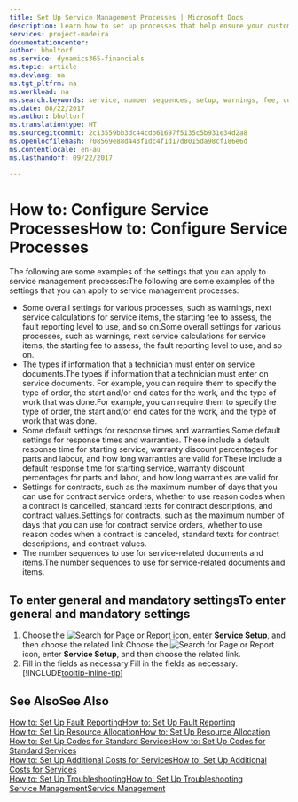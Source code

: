 ```yaml
---
title: Set Up Service Management Processes | Microsoft Docs
description: Learn how to set up processes that help ensure your customers are satisfied with your customer service.
services: project-madeira
documentationcenter: 
author: bholtorf
ms.service: dynamics365-financials
ms.topic: article
ms.devlang: na
ms.tgt_pltfrm: na
ms.workload: na
ms.search.keywords: service, number sequences, setup, warnings, fee, contracts, warranties
ms.date: 08/22/2017
ms.author: bholtorf
ms.translationtype: HT
ms.sourcegitcommit: 2c13559bb3dc44cdb61697f5135c5b931e34d2a8
ms.openlocfilehash: 708569e88d443f1dc4f1d17d8015da98cf186e6d
ms.contentlocale: en-au
ms.lasthandoff: 09/22/2017

---
```

# <a name="how-to-configure-service-processes"></a><span data-ttu-id="34799-103">How to: Configure Service Processes</span><span class="sxs-lookup"><span data-stu-id="34799-103">How to: Configure Service Processes</span></span>
<span data-ttu-id="34799-104">The following are some examples of the settings that you can apply to service management processes:</span><span class="sxs-lookup"><span data-stu-id="34799-104">The following are some examples of the settings that you can apply to service management processes:</span></span>  
  
* <span data-ttu-id="34799-105">Some overall settings for various processes, such as warnings, next service calculations for service items, the starting fee to assess, the fault reporting level to use, and so on.</span><span class="sxs-lookup"><span data-stu-id="34799-105">Some overall settings for various processes, such as warnings, next service calculations for service items, the starting fee to assess, the fault reporting level to use, and so on.</span></span>  
* <span data-ttu-id="34799-106">The types if information that a technician must enter on service documents.</span><span class="sxs-lookup"><span data-stu-id="34799-106">The types if information that a technician must enter on service documents.</span></span> <span data-ttu-id="34799-107">For example, you can require them to specify the type of order, the start and/or end dates for the work, and the type of work that was done.</span><span class="sxs-lookup"><span data-stu-id="34799-107">For example, you can require them to specify the type of order, the start and/or end dates for the work, and the type of work that was done.</span></span>  
* <span data-ttu-id="34799-108">Some default settings for response times and warranties.</span><span class="sxs-lookup"><span data-stu-id="34799-108">Some default settings for response times and warranties.</span></span> <span data-ttu-id="34799-109">These include a default response time for starting service, warranty discount percentages for parts and labour, and how long warranties are valid for.</span><span class="sxs-lookup"><span data-stu-id="34799-109">These include a default response time for starting service, warranty discount percentages for parts and labor, and how long warranties are valid for.</span></span>  
* <span data-ttu-id="34799-110">Settings for contracts, such as the maximum number of days that you can use for contract service orders, whether to use reason codes when a contract is cancelled, standard texts for contract descriptions, and contract values.</span><span class="sxs-lookup"><span data-stu-id="34799-110">Settings for contracts, such as the maximum number of days that you can use for contract service orders, whether to use reason codes when a contract is canceled, standard texts for contract descriptions, and contract values.</span></span>  
* <span data-ttu-id="34799-111">The number sequences to use for service-related documents and items.</span><span class="sxs-lookup"><span data-stu-id="34799-111">The number sequences to use for service-related documents and items.</span></span>  

## <a name="to-enter-general-and-mandatory-settings"></a><span data-ttu-id="34799-112">To enter general and mandatory settings</span><span class="sxs-lookup"><span data-stu-id="34799-112">To enter general and mandatory settings</span></span>
1. <span data-ttu-id="34799-113">Choose the ![Search for Page or Report](media/ui-search/search_small.png "Search for Page or Report icon") icon, enter **Service Setup**, and then choose the related link.</span><span class="sxs-lookup"><span data-stu-id="34799-113">Choose the ![Search for Page or Report](media/ui-search/search_small.png "Search for Page or Report icon") icon, enter **Service Setup**, and then choose the related link.</span></span>
2. <span data-ttu-id="34799-114">Fill in the fields as necessary.</span><span class="sxs-lookup"><span data-stu-id="34799-114">Fill in the fields as necessary.</span></span> [!INCLUDE[tooltip-inline-tip](includes/tooltip-inline-tip_md.md)]  

## <a name="see-also"></a><span data-ttu-id="34799-115">See Also</span><span class="sxs-lookup"><span data-stu-id="34799-115">See Also</span></span>  
[<span data-ttu-id="34799-116">How to: Set Up Fault Reporting</span><span class="sxs-lookup"><span data-stu-id="34799-116">How to: Set Up Fault Reporting</span></span>](service-how-setup-fault-reporting.md)  
[<span data-ttu-id="34799-117">How to: Set Up Resource Allocation</span><span class="sxs-lookup"><span data-stu-id="34799-117">How to: Set Up Resource Allocation</span></span>](service-how-setup-resource-allocation.md)  
[<span data-ttu-id="34799-118">How to: Set Up Codes for Standard Services</span><span class="sxs-lookup"><span data-stu-id="34799-118">How to: Set Up Codes for Standard Services</span></span>](service-how-setup-service-coding.md)  
[<span data-ttu-id="34799-119">How to: Set Up Additional Costs for Services</span><span class="sxs-lookup"><span data-stu-id="34799-119">How to: Set Up Additional Costs for Services</span></span>](service-how-setup-service-costs-pricing.md)  
[<span data-ttu-id="34799-120">How to: Set Up Troubleshooting</span><span class="sxs-lookup"><span data-stu-id="34799-120">How to: Set Up Troubleshooting</span></span>](service-how-setup-troubleshooting.md)  
[<span data-ttu-id="34799-121">Service Management</span><span class="sxs-lookup"><span data-stu-id="34799-121">Service Management</span></span>](service-service.md)  

